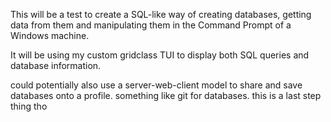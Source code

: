 This will be a test to create a SQL-like way of creating databases, getting data from them and manipulating them in the Command Prompt
of a Windows machine.

It will be using my custom gridclass TUI to display both SQL queries and database information.

could potentially also use a server-web-client model to share and save databases onto a profile. something like git for databases. this is a last step thing tho